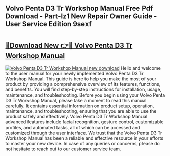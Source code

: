 ## Volvo Penta D3 Tr Workshop Manual Free Pdf Download - Part-Iz1 New Repair Owner Guide - User Service Edition 9sexf

# <h2><a href="http://bc47715.oget.top/?id=Volvo+Penta+D3+Tr+Workshop+Manual">🔗Download New 👉🔴 Volvo Penta D3 Tr Workshop Manual</a></h2>

[![Volvo Penta D3 Tr Workshop Manual new download](https://i.imgur.com/5g1atiW.png)](http://bc47715.oget.top/?id=Volvo+Penta+D3+Tr+Workshop+Manual)
Hello and welcome to the user manual for your newly implemented Volvo Penta D3 Tr Workshop Manual. This guide is here to help you make the most of your product by providing a comprehensive overview of its features, functions, and benefits. You will find step-by-step instructions for installation, usage, maintenance, and troubleshooting. Before you begin using your Volvo Penta D3 Tr Workshop Manual, please take a moment to read this manual carefully. It contains essential information on product setup, operation, maintenance, and troubleshooting, ensuring that you are able to use the product safely and effectively. Volvo Penta D3 Tr Workshop Manual advanced features include facial recognition, gesture control, customizable profiles, and automated tasks, all of which can be accessed and customized through the user interface. We trust that the Volvo Penta D3 Tr Workshop Manual has been a reliable and effective resource in your efforts to master your new device. In case of any queries or concerns, please do not hesitate to reach out to our customer service team.
